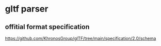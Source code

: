 # gltf parser

## offitial format specification
https://github.com/KhronosGroup/glTF/tree/main/specification/2.0/schema
